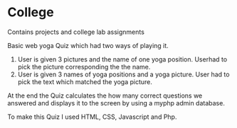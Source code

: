 # College
Contains projects and college lab assignments

Basic web yoga Quiz which had two ways of playing it.
1) User is given 3 pictures and the name of one yoga position. Userhad to pick the picture corresponding the the name.
2) User is given 3 names of yoga positions and a yoga picture. User had to pick the text which matched the yoga picture.

At the end the Quiz calculates the how many correct questions we answered and displays it to the screen by using a myphp admin database.

To make this Quiz I used HTML, CSS, Javascript and Php.
